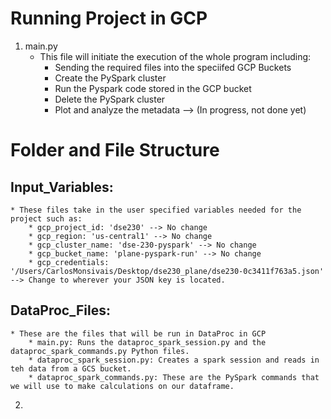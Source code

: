 # Running Project in GCP
1. main.py
    * This file will initiate the execution of the whole program including:
        - Sending the required files into the speciifed GCP Buckets
        - Create the PySpark cluster
        - Run the Pyspark code stored in the GCP bucket
        - Delete the PySpark cluster
        - Plot and analyze the metadata --> (In progress, not done yet)

# Folder and File Structure
## Input_Variables:
    * These files take in the user specified variables needed for the project such as:
        * gcp_project_id: 'dse230' --> No change
        * gcp_region: 'us-central1' --> No change
        * gcp_cluster_name: 'dse-230-pyspark' --> No change
        * gcp_bucket_name: 'plane-pyspark-run' --> No change    
        * gcp_credentials: '/Users/CarlosMonsivais/Desktop/dse230_plane/dse230-0c3411f763a5.json' --> Change to wherever your JSON key is located.

        


## DataProc_Files: 
    * These are the files that will be run in DataProc in GCP 
        * main.py: Runs the dataproc_spark_session.py and the dataproc_spark_commands.py Python files.
        * dataproc_spark_session.py: Creates a spark session and reads in teh data from a GCS bucket.
        * dataproc_spark_commands.py: These are the PySpark commands that we will use to make calculations on our dataframe.



2.